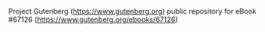Project Gutenberg (https://www.gutenberg.org) public repository for
eBook #67126 (https://www.gutenberg.org/ebooks/67126)
